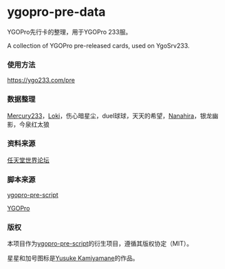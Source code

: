 # ygopro-pre-data

YGOPro先行卡的整理，用于YGOPro 233服。

A collection of YGOPro pre-released cards, used on YgoSrv233.

### 使用方法

https://ygo233.com/pre

### 数据整理

[Mercury233](https://mercury233.me/)，[Loki](https://twitter.com/Daniel17173)，伤心暗星尘，duel球球，天天的希望，[Nanahira](https://nanahira.momobako.com/)，银龙幽影，今泉红太狼

### 资料来源

[任天堂世界论坛](https://bbs.newwise.com/forum-8-1.html)

### 脚本来源

[ygopro-pre-script](https://github.com/Fluorohydride/ygopro-pre-script)

[YGOPro](https://github.com/Fluorohydride/ygopro-scripts)

### 版权

本项目作为[ygopro-pre-script](https://github.com/Fluorohydride/ygopro-pre-script)的衍生项目，遵循其版权协定（MIT）。

星星和加号图标是[Yusuke Kamiyamane](http://p.yusukekamiyamane.com/)的作品。
